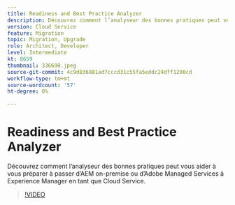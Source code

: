 ```yaml
---
title: Readiness and Best Practice Analyzer
description: Découvrez comment l’analyseur des bonnes pratiques peut vous aider à préparer votre application à être déplacée vers Experience Manager en tant que Cloud Service
version: Cloud Service
feature: Migration
topic: Migration, Upgrade
role: Architect, Developer
level: Intermediate
kt: 8659
thumbnail: 336690.jpeg
source-git-commit: 4c9d836881ad7cccd31c55fa5eddc24dff1200cd
workflow-type: tm+mt
source-wordcount: '57'
ht-degree: 0%

---
```



# Readiness and Best Practice Analyzer

Découvrez comment l’analyseur des bonnes pratiques peut vous aider à vous préparer à passer d’AEM on-premise ou d’Adobe Managed Services à Experience Manager en tant que Cloud Service.

>[!VIDEO](https://video.tv.adobe.com/v/336690/?quality=12&learn=on)
